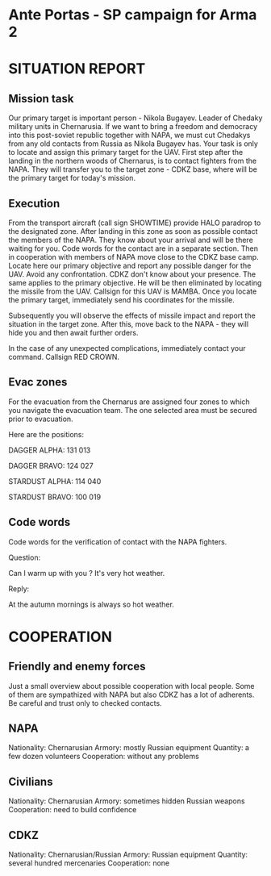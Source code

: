 Ante Portas - SP campaign for Arma 2
====================================

SITUATION REPORT
================
Mission task
------------
Our primary target is important person - Nikola Bugayev. Leader of Chedaky military units in Chernarusia.
If we want to bring a freedom and democracy into this post-soviet republic together with NAPA, we must cut Chedakys from any old contacts from Russia as Nikola Bugayev has.
Your task is only to locate and assign this primary target for the UAV.
First step after the landing in the northern woods of Chernarus, is to contact fighters from the NAPA. They will transfer you to the target zone - CDKZ base, where will be the primary target for today's mission.

Execution
---------
From the transport aircraft (call sign SHOWTIME) provide HALO paradrop to the designated zone.
After landing in this zone as soon as possible contact the members of the NAPA. They know about your arrival and will be there waiting for you. Code words for the contact are in a separate section.
Then in cooperation with members of NAPA move close to the CDKZ base camp. Locate here our primary objective and report any possible danger for the UAV.
Avoid any confrontation. CDKZ don't know about your presence. The same applies to the primary objective. He will be then eliminated by locating the missile from the UAV. Callsign for this UAV is MAMBA.
Once you locate the primary target, immediately send his coordinates for the missile.


Subsequently you will observe the effects of missile impact and report the situation in the target zone.
After this, move back to the NAPA - they will hide you and then await further orders.


In the case of any unexpected complications, immediately contact your command. Callsign RED CROWN.

Evac zones
----------
For the evacuation from the Chernarus are assigned four zones to which you navigate the evacuation team. The one selected area must be secured prior to evacuation.

Here are the positions:

DAGGER ALPHA: 131 013

DAGGER BRAVO: 124 027

STARDUST ALPHA: 114 040

STARDUST BRAVO: 100 019

Code words
----------
Code words for the verification of contact with the NAPA fighters.

Question:

Can I warm up with you ? It's very hot weather. 

Reply:

At the autumn mornings is always so hot weather.

COOPERATION
===========
Friendly and enemy forces
-------------------------
Just a small overview about possible cooperation with local people. Some of them are sympathized with NAPA but also CDKZ has a lot of adherents. Be careful and trust only to checked contacts.

NAPA
----
Nationality: Chernarusian
Armory: mostly Russian equipment
Quantity: a few dozen volunteers
Cooperation: without any problems

Civilians
---------
Nationality: Chernarusian
Armory: sometimes hidden Russian weapons
Cooperation: need to build confidence

CDKZ
----
Nationality: Chernarusian/Russian
Armory: Russian equipment
Quantity: several hundred mercenaries
Cooperation: none

